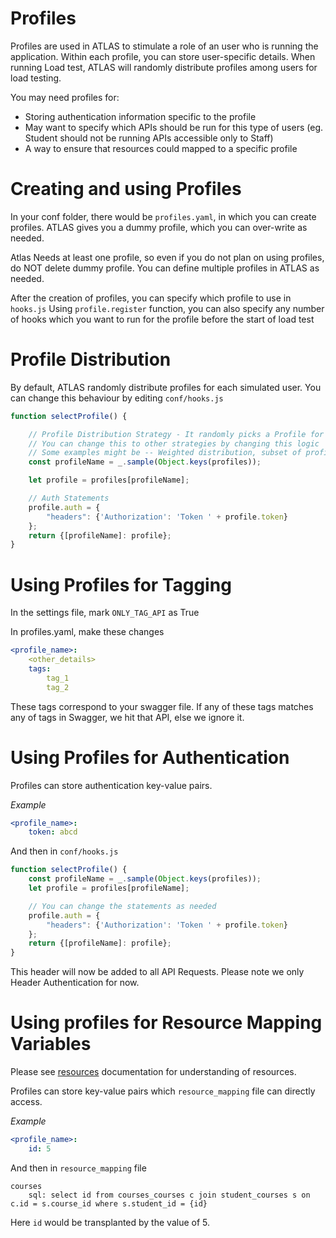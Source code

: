 Profiles
=====

Profiles are used in ATLAS to stimulate a role of an user who is running the application.
Within each profile, you can store user-specific details.
When running Load test, ATLAS will randomly distribute profiles among users for load testing.

You may need profiles for:
- Storing authentication information specific to the profile
- May want to specify which APIs should be run for this type of users (eg. Student should not be running APIs accessible only to Staff)
- A way to ensure that resources could mapped to a specific profile


Creating and using Profiles
=======
In your conf folder, there would be `profiles.yaml`, in which you can create profiles.
ATLAS gives you a dummy profile, which you can over-write as needed.


Atlas Needs at least one profile, so even if you do not plan on using profiles, do NOT delete dummy profile.
You can define multiple profiles in ATLAS as needed.


After the creation of profiles, you can specify which profile to use in `hooks.js`
Using `profile.register` function, you can also specify any number of hooks which you want to run for the profile before the start of load test


Profile Distribution
====================

By default, ATLAS randomly distribute profiles for each simulated user.
You can change this behaviour by editing `conf/hooks.js`

```js
function selectProfile() {

    // Profile Distribution Strategy - It randomly picks a Profile for now
    // You can change this to other strategies by changing this logic
    // Some examples might be -- Weighted distribution, subset of profiles etc
    const profileName = _.sample(Object.keys(profiles));

    let profile = profiles[profileName];

    // Auth Statements
    profile.auth = {
        "headers": {'Authorization': 'Token ' + profile.token}
    };
    return {[profileName]: profile};
}
```


Using Profiles for Tagging
==========================

In the settings file, mark `ONLY_TAG_API` as True

In profiles.yaml, make these changes
```yaml
<profile_name>:
    <other_details>
    tags:
        tag_1
        tag_2
```

These tags correspond to your swagger file.
If any of these tags matches any of tags in Swagger, we hit that API, else we ignore it.


Using Profiles for Authentication
=================================

Profiles can store authentication key-value pairs.

*Example*
```yaml
<profile_name>:
    token: abcd
```

And then in `conf/hooks.js`
```js
function selectProfile() {
    const profileName = _.sample(Object.keys(profiles));
    let profile = profiles[profileName];

    // You can change the statements as needed
    profile.auth = {
        "headers": {'Authorization': 'Token ' + profile.token}
    };
    return {[profileName]: profile};
}
```

This header will now be added to all API Requests.
Please note we only Header Authentication for now.


Using profiles for Resource Mapping Variables
=============================================

Please see [resources](resources.md) documentation for understanding of resources.

Profiles can store key-value pairs which `resource_mapping` file can directly access.

*Example*
```yaml
<profile_name>:
    id: 5
```

And then in `resource_mapping` file
```
courses
    sql: select id from courses_courses c join student_courses s on c.id = s.course_id where s.student_id = {id}
```

Here `id` would be transplanted by the value of 5.
